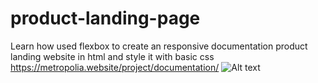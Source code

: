 # product-landing-page
Learn how used flexbox to create an responsive documentation product landing website in html and style it with basic css
https://metropolia.website/project/documentation/
![Alt text](https://metropolia.website/project/landing-page/landing.png "Optional title")
